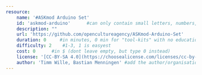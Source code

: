 ```yaml
---
resource:
    name: '#ASKmod Arduino Set'
    id: 'askmod-arduino'      #can only contain small letters, numbers, minus and underscore. needs to be the same as the file name
    description: ""
    url: 'https://github.com/opencultureagency/ASKmod-Arduino-Set'
    duration: 0     #in minutes, 0 min for "tool-kits" with no educational timeframe
    difficulty: 2    #1-3, 1 is easyest
    cost: 0      #in $ (dont leave empty, but type 0 instead)
    license: '[CC-BY-SA 4.0](https://choosealicense.com/licenses/cc-by-sa-4.0/)' #e.g. CC BY-SA 4.0, can have [link](URL)
    author: 'Timm Wille, Bastian Menningen' #add the author/organisation name in here, use [markdown](URL) formatting to link to website/reference. You can add also multiple authors via '[author 1](link1), [author 2](link2), author 3'
---
```

